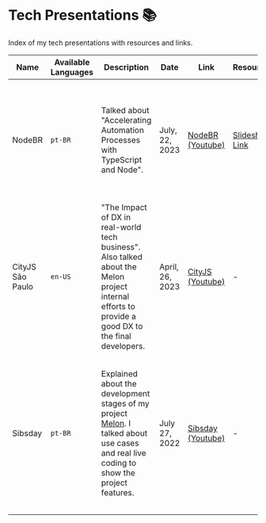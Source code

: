 # Tech Presentations 📚
Index of my tech presentations with resources and links.

| Name | Available Languages | Description | Date | Link | Resources | Event information |
| ---- | ------------------- | ----------- | ---- | ---- | --------- | ----------------- |
| NodeBR | `pt-BR` | Talked about "Accelerating Automation Processes with TypeScript and Node". | July, 22, 2023 | [NodeBR (Youtube)](https://youtu.be/AaxTpe3b2zY?t=22243) | [Slideshow Link](https://docs.google.com/presentation/d/1qw6jswO64cnc2jBLNbZoK7Pgc02AHtBot7FgMD6SeYE/edit?usp=sharing) | NodeBR brings an event focused on showcasing interesting presentations about Node.js use cases, best pratices, tricks and features. |
| CityJS São Paulo | `en-US` | "The Impact of DX in real-world tech business". Also talked about the Melon project internal efforts to provide a good DX to the final developers. | April, 26, 2023 | [CityJS (Youtube)](https://youtu.be/lD39kjrXRvo?t=17974) | - | CityJS is a worldwide community conference created to showcase interesting presentations about the JavaScript world. |
| Sibsday | `pt-BR` | Explained about the development stages of my project [Melon](https://github.com/MelonRuntime/Melon). I talked about use cases and real live coding to show the project features. | July 27, 2022 | [Sibsday (Youtube)](https://www.youtube.com/watch?v=cMf2UDSS1U0) | - | Sibsday was an interactive event promoted by Sibelius Seraphini ([@sibelius](https://github.com/sibelius)) and Gabriel Grubba ([@Grubba27](https://github.com/Grubba27)) to provide a showcase of interesting tech projects and presentations. |

